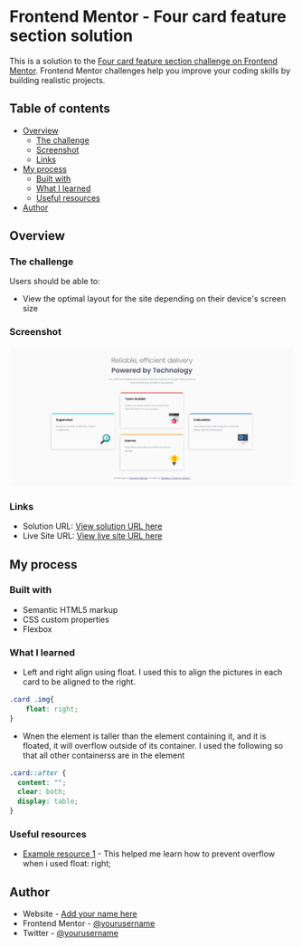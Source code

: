 # Frontend Mentor - Four card feature section solution

This is a solution to the [Four card feature section challenge on Frontend Mentor](https://www.frontendmentor.io/challenges/four-card-feature-section-weK1eFYK). Frontend Mentor challenges help you improve your coding skills by building realistic projects. 

## Table of contents

- [Overview](#overview)
  - [The challenge](#the-challenge)
  - [Screenshot](#screenshot)
  - [Links](#links)
- [My process](#my-process)
  - [Built with](#built-with)
  - [What I learned](#what-i-learned)
  - [Useful resources](#useful-resources)
- [Author](#author)


## Overview

### The challenge

Users should be able to:

- View the optimal layout for the site depending on their device's screen size

### Screenshot

![](./Four-card-feature-section-screenshot.png)


### Links

- Solution URL: [View solution URL here](https://github.com/preciousvictory/Four-card-feature-section-master--Frontend-mentor/)
- Live Site URL: [View live site URL here](https://preciousvictory.github.io/Four-card-feature-section-master--Frontend-mentor/)

## My process

### Built with

- Semantic HTML5 markup
- CSS custom properties
- Flexbox

### What I learned

- Left and right align using float. I used this to align the pictures in each card to be aligned to the right.
```css
.card .img{
    float: right;
}
```

- Wnen the element is taller than the element containing it, and it is floated, it will overflow outside of its container. I used the following so that all other containerss are in the element 
```css
.card::after {
  content: "";
  clear: both;
  display: table;
}
```

### Useful resources

- [Example resource 1](https://www.w3schools.com/css/css_align.asp) - This helped me learn how to prevent overflow when i used float: right;

## Author

- Website - [Add your name here](https://www.your-site.com)
- Frontend Mentor - [@yourusername](https://www.frontendmentor.io/profile/preciousvictory)
- Twitter - [@yourusername](https://www.twitter.com/preciousvicky_)
